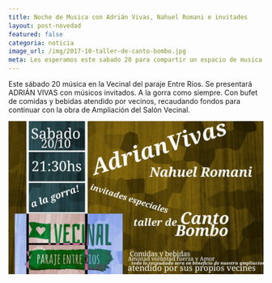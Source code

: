 ```yaml
---
title: Noche de Musica con Adrián Vivas, Nahuel Romani e invitades
layout: post-novedad
featured: false
categoria: noticia
image_url: /img/2017-10-taller-de-canto-bombo.jpg
meta: Les esperamos este sabado 20 para compartir un espacio de musica para seguir ampliandonos
--- 
```


Este sábado 20 música en la Vecinal del paraje Entre Ríos. Se presentará ADRIÁN VIVAS con músicos invitados. A la gorra como siempre. Con bufet de comidas y bebidas atendido por vecinos, recaudando fondos para continuar con la obra de Ampliación del Salón Vecinal.

<div style="position: relative;">
	<div class="gallery col-3">

<a style="width: 100%;" href="/img/2017-10-taller-de-canto-bombo.jpg" data-fancybox="images" data-srcset="/img/2017-10-taller-de-canto-bombo.jpg" class="item-gallery">
<img src="/img/2017-10-taller-de-canto-bombo.jpg" />
</a>

</div>
</div>
